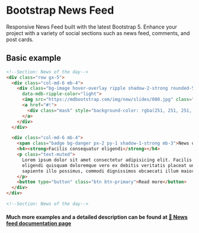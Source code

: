 # Bootstrap News Feed

Responsive News Feed built with the latest Bootstrap 5. Enhance your project with a variety of social sections such as news feed, comments, and post cards.

## Basic example

```html
<!--Section: News of the day-->
<div class="row gx-5">
  <div class="col-md-6 mb-4">
    <div class="bg-image hover-overlay ripple shadow-2-strong rounded-5"
      data-mdb-ripple-color="light">
      <img src="https://mdbootstrap.com/img/new/slides/080.jpg" class="img-fluid" />
      <a href="#!">
        <div class="mask" style="background-color: rgba(251, 251, 251, 0.15);"></div>
      </a>
    </div>
  </div>

  <div class="col-md-6 mb-4">
    <span class="badge bg-danger px-2 py-1 shadow-1-strong mb-3">News of the day</span>
    <h4><strong>Facilis consequatur eligendi</strong></h4>
    <p class="text-muted">
      Lorem ipsum dolor sit amet consectetur adipisicing elit. Facilis consequatur
      eligendi quisquam doloremque vero ex debitis veritatis placeat unde animi laborum
      sapiente illo possimus, commodi dignissimos obcaecati illum maiores corporis.
    </p>
    <button type="button" class="btn btn-primary">Read more</button>
  </div>
</div>

<!--Section: News of the day-->
```

#### Much more examples and a detailed description can be found at [📄 News feed documentation page](https://mdbootstrap.com/docs/standard/extended/news-feed/)
